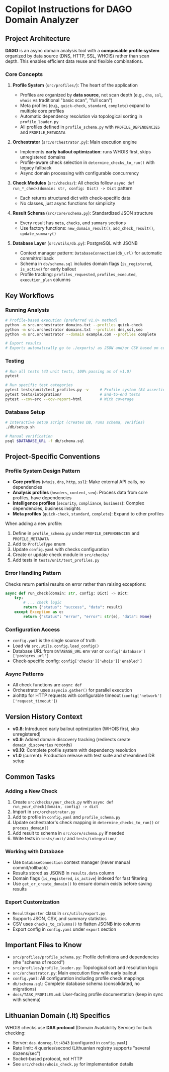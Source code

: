 # Copilot Instructions for DAGO Domain Analyzer

## Project Architecture

**DAGO** is an async domain analysis tool with a **composable profile system** organized by data source (DNS, HTTP, SSL, WHOIS) rather than scan depth. This enables efficient data reuse and flexible combinations.

### Core Concepts

1. **Profile System** (`src/profiles/`): The heart of the application
   - Profiles are organized by **data source**, not scan depth (e.g., `dns`, `ssl`, `whois` vs traditional "basic scan", "full scan")
   - Meta profiles (e.g., `quick-check`, `standard`, `complete`) expand to multiple core profiles
   - Automatic dependency resolution via topological sorting in `profile_loader.py`
   - All profiles defined in `profile_schema.py` with `PROFILE_DEPENDENCIES` and `PROFILE_METADATA`

2. **Orchestrator** (`src/orchestrator.py`): Main execution engine
   - Implements **early bailout optimization**: runs WHOIS first, skips unregistered domains
   - Profile-aware check selection in `determine_checks_to_run()` with legacy fallback
   - Async domain processing with configurable concurrency

3. **Check Modules** (`src/checks/`): All checks follow `async def run_*_check(domain: str, config: Dict) -> Dict` pattern
   - Each returns structured dict with check-specific data
   - No classes, just async functions for simplicity

4. **Result Schema** (`src/core/schema.py`): Standardized JSON structure
   - Every result has `meta`, `checks`, and `summary` sections
   - Use factory functions: `new_domain_result()`, `add_check_result()`, `update_summary()`

5. **Database Layer** (`src/utils/db.py`): PostgreSQL with JSONB
   - Context manager pattern: `DatabaseConnection(db_url)` for automatic commit/rollback
   - Schema in `db/schema.sql` includes domain flags (`is_registered`, `is_active`) for early bailout
   - Profile tracking: `profiles_requested`, `profiles_executed`, `execution_plan` columns

## Key Workflows

### Running Analysis
```bash
# Profile-based execution (preferred v1.0+ method)
python -m src.orchestrator domains.txt --profiles quick-check
python -m src.orchestrator domains.txt --profiles dns,ssl,seo
python -m src.orchestrator --domain example.com --profiles complete

# Export results
# Exports automatically go to ./exports/ as JSON and/or CSV based on config.yaml
```

### Testing
```bash
# Run all tests (43 unit tests, 100% passing as of v1.0)
pytest

# Run specific test categories
pytest tests/unit/test_profiles.py -v     # Profile system (84 assertions)
pytest tests/integration/                 # End-to-end tests
pytest --cov=src --cov-report=html        # With coverage
```

### Database Setup
```bash
# Interactive setup script (creates DB, runs schema, verifies)
./db/setup.sh

# Manual verification
psql $DATABASE_URL -f db/schema.sql
```

## Project-Specific Conventions

### Profile System Design Pattern
- **Core profiles** (`whois`, `dns`, `http`, `ssl`): Make external API calls, no dependencies
- **Analysis profiles** (`headers`, `content`, `seo`): Process data from core profiles, have dependencies
- **Intelligence profiles** (`security`, `compliance`, `business`): Complex dependencies, business insights
- **Meta profiles** (`quick-check`, `standard`, `complete`): Expand to other profiles

When adding a new profile:
1. Define in `profile_schema.py` under `PROFILE_DEPENDENCIES` and `PROFILE_METADATA`
2. Add to `ProfileType` enum
3. Update `config.yaml` with checks configuration
4. Create or update check module in `src/checks/`
5. Add tests in `tests/unit/test_profiles.py`

### Error Handling Pattern
Checks return partial results on error rather than raising exceptions:
```python
async def run_check(domain: str, config: Dict) -> Dict:
    try:
        # ... check logic
        return {"status": "success", "data": result}
    except Exception as e:
        return {"status": "error", "error": str(e), "data": None}
```

### Configuration Access
- `config.yaml` is the single source of truth
- Load via `src.utils.config.load_config()`
- Database URL from `DATABASE_URL` env var or `config['database']['postgres_url']`
- Check-specific config: `config['checks']['whois']['enabled']`

### Async Patterns
- All check functions are `async def`
- Orchestrator uses `asyncio.gather()` for parallel execution
- aiohttp for HTTP requests with configurable timeout (`config['network']['request_timeout']`)

## Version History Context

- **v0.8**: Introduced early bailout optimization (WHOIS first, skip unregistered)
- **v0.9**: Added domain discovery tracking (redirects create `domain_discoveries` records)
- **v0.10**: Complete profile system with dependency resolution
- **v1.0** (current): Production release with test suite and streamlined DB setup

## Common Tasks

### Adding a New Check
1. Create `src/checks/your_check.py` with `async def run_your_check(domain, config) -> dict`
2. Import in `src/orchestrator.py`
3. Add to profile in `config.yaml` and `profile_schema.py`
4. Update orchestrator's check mapping in `determine_checks_to_run()` or `process_domain()`
5. Add result to schema in `src/core/schema.py` if needed
6. Write tests in `tests/unit/` and `tests/integration/`

### Working with Database
- Use `DatabaseConnection` context manager (never manual commit/rollback)
- Results stored as JSONB in `results.data` column
- Domain flags (`is_registered`, `is_active`) indexed for fast filtering
- Use `get_or_create_domain()` to ensure domain exists before saving results

### Export Customization
- `ResultExporter` class in `src/utils/export.py`
- Supports JSON, CSV, and summary statistics
- CSV uses `checks_to_columns()` to flatten JSONB into columns
- Export config in `config.yaml` under `export` section

## Important Files to Know

- `src/profiles/profile_schema.py`: Profile definitions and dependencies (the "schema of record")
- `src/profiles/profile_loader.py`: Topological sort and resolution logic
- `src/orchestrator.py`: Main execution flow with early bailout
- `config.yaml`: All configuration including profile check mappings
- `db/schema.sql`: Complete database schema (consolidated, no migrations)
- `docs/TASK_PROFILES.md`: User-facing profile documentation (keep in sync with schema)

## Lithuanian Domain (.lt) Specifics

WHOIS checks use **DAS protocol** (Domain Availability Service) for bulk checking:
- Server: `das.domreg.lt:4343` (configured in `config.yaml`)
- Rate limit: 4 queries/second (Lithuanian registry supports "several dozens/sec")
- Socket-based protocol, not HTTP
- See `src/checks/whois_check.py` for implementation details
